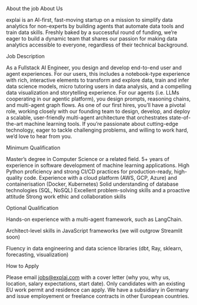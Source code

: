 About the job
About Us



explai is an AI-first, fast-moving startup on a mission to simplify data analytics for non-experts by building agents that automate data tools and train data skills. Freshly baked by a successful round of funding, we’re eager to build a dynamic team that shares our passion for making data analytics accessible to everyone, regardless of their technical background.



Job Description



As a Fullstack AI Engineer, you design and develop end-to-end user and agent experiences. For our users, this includes a notebook-type experience with rich, interactive elements to transform and explore data, train and infer data science models, micro tutoring users in data analysis, and a compelling data visualization and storytelling experience. For our agents (i.e. LLMs cooperating in our agentic platform), you design prompts, reasoning chains, and multi-agent graph flows. As one of our first hires, you’ll have a pivotal role, working closely with our founding team to design, develop, and deploy a scalable, user-friendly multi-agent architecture that orchestrates state-of-the-art machine learning tools. If you’re passionate about cutting-edge technology, eager to tackle challenging problems, and willing to work hard, we’d love to hear from you.



Minimum Qualification



Master’s degree in Computer Science or a related field.
5+ years of experience in software development of machine learning applications.
High Python proficiency and strong CI/CD practices for production-ready, high-quality code.
Experience with a cloud platform (AWS, GCP, Azure) and containerisation (Docker, Kubernetes)
Solid understanding of database technologies (SQL, NoSQL)
Excellent problem-solving skills and a proactive attitude
Strong work ethic and collaboration skills


Optional Qualification



Hands-on experience with a multi-agent framework, such as LangChain.

Architect-level skills in JavaScript frameworks (we will outgrow Streamlit soon)

Fluency in data engineering and data science libraries (dbt, Ray, sklearn, forecasting, visualization)



How to Apply



Please email jobs@explai.com with a cover letter (why you, why us, location, salary expectations, start date). Only candidates with an existing EU work permit and residence can apply. We have a subsidiary in Germany and issue employement or freelance contracts in other European countries.